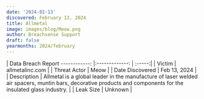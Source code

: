 ```yaml
---
date: '2024-02-13'
discovered: February 13, 2024
title: Allmetal
image: images/blog/Meow.png
author: Breachsense Support
draft: false
yearmonths: 2024/february
---
```



| Data Breach Report
------------:     |:-------------:    | :-----:|
| Victim      | allmetalinc.com      | 
| Threat Actor      | Meow      | 
| Date Discovered      | Feb 13, 2024      | 
| Description      | Allmetal is a global leader in the manufacture of laser welded air spacers, muntin bars, decorative products and components for the insulated glass industry.      | 
| Leak Size      | Unknown      | 

